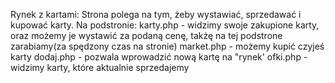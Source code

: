 Rynek z kartami:
Strona polega na tym, żeby wystawiać, sprzedawać i kupować karty.
Na podstronie:
karty.php - widzimy swoje zakupione karty, oraz możemy je wystawić za podaną cenę, takżę na tej podstrone zarabiamy(za spędzony czas na stronie)
market.php - możemy kupić czyjeś karty
dodaj.php - pozwala wprowadzić nową kartę na "rynek'
ofki.php - widzimy karty, które aktualnie sprzedajemy


